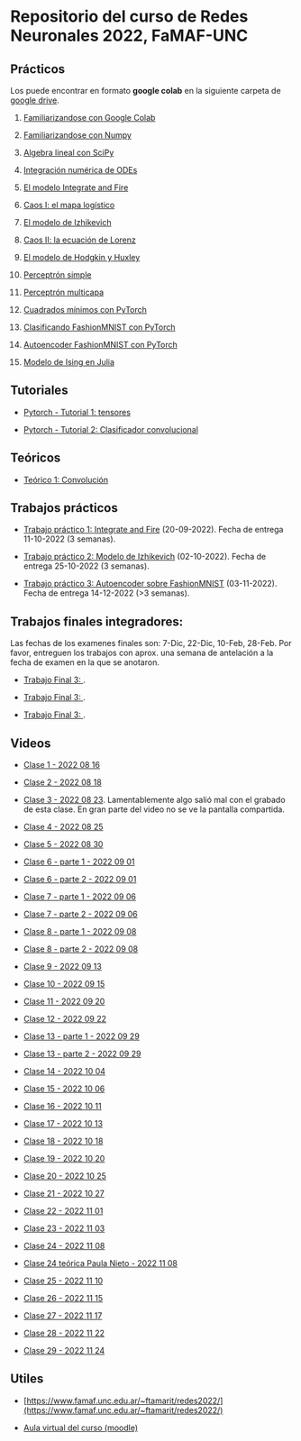 # Repositorio del curso de Redes Neuronales 2022, FaMAF-UNC

## Prácticos

Los puede encontrar en formato **google colab** en la siguiente carpeta de [google drive](https://drive.google.com/drive/folders/1tM1INCrfsZnNRmSiS-q3M6Xf0DfdLyPS?usp=sharing).

1. [Familiarizandose con Google Colab](https://colab.research.google.com/drive/1-izp70dIM2mJeEoPBNljUNGJ8L93IzsY?usp=sharing)

2. [Familiarizandose con Numpy](https://colab.research.google.com/drive/1_d2GfVeqc-AzzbosOTDzVy62sJ2dzCNG?usp=sharing)

3. [Algebra lineal con SciPy](https://colab.research.google.com/drive/1gb85bhfY0BfXF6p0vquy1ZxpIhzl6DbF?usp=sharing)

4. [Integración numérica de ODEs](https://colab.research.google.com/drive/1oqTxQ8qnqQzmInF3CYKGF47NoxGXoaa-?usp=sharing)

5. [El modelo Integrate and Fire](https://colab.research.google.com/drive/1FxEzSzLBw2aqURnbrulNcV17mlERJDUl?usp=sharing)

6. [Caos I: el mapa logístico](https://colab.research.google.com/drive/1pSBcaIVcSvu0q4zgNsFJfys_a002-5AY?usp=sharing)

7. [El modelo de Izhikevich](https://colab.research.google.com/drive/1QI8e0Ngfs5NiZs9N6IHwUlsXcY7o_Fwb?usp=sharing)

8. [Caos II: la ecuación de Lorenz](https://drive.google.com/file/d/1ajMnTTjor0QRHsPkADImPwjijmKwTF-7/view?usp=sharing)

9. [El modelo de Hodgkin y Huxley](https://colab.research.google.com/drive/1sF2Jny6DG-THzhZ2KVdUZkbT37xJKtco?usp=sharing)

10. [Perceptrón simple](https://colab.research.google.com/drive/1C_rccVWutf3yFmnj3vrSN5Li7joXiamv?usp=sharing)

11. [Perceptrón multicapa](https://colab.research.google.com/drive/1KEM4xJRKNSfA7s8VFRwijD3Dkk7cCK6D?usp=sharing)

12. [Cuadrados mínimos con PyTorch](https://colab.research.google.com/drive/1HAxRFJIyVrZjlIowrWrpXP4_gIJtuIkk?usp=share_link)

13. [Clasificando FashionMNIST con PyTorch](https://colab.research.google.com/drive/1lxND3brSDT5daNs0bwutcuoKAGwVRNiV?usp=share_link)

14. [Autoencoder FashionMNIST con PyTorch](https://colab.research.google.com/drive/1tKF02L9OCjgeqYiA53lunUxpBO4nW-CE?usp=share_link)

15. [Modelo de Ising en Julia](https://colab.research.google.com/drive/1QzlPFoa67qPRfNEhyP3I4PH5DPCtXSby?usp=share_link)

## Tutoriales

* [Pytorch - Tutorial 1: tensores](https://colab.research.google.com/drive/1Gl7rKQqYGN7cmLWuQDcuE_qU6r7oijmM?usp=share_link)

* [Pytorch - Tutorial 2: Clasificador convolucional](https://colab.research.google.com/drive/1MPLfAdrtY08GGjMxe1Jq0ZaCz3RIxzK6?usp=share_link)

## Teóricos

* [Teórico 1: Convolución](https://drive.google.com/file/d/1Bx24LXijGQnGCjvB_zqBsHKyXt6JRi7Y/view?usp=share_link)

## Trabajos prácticos

* [Trabajo práctico 1: Integrate and Fire](https://drive.google.com/file/d/1ss8w_9uX4pG740UC2Nl2Sw_uMIpa4crJ/view?usp=sharing) (20-09-2022). Fecha de entrega 11-10-2022 (3 semanas).

* [Trabajo práctico 2: Modelo de Izhikevich](https://drive.google.com/file/d/1PKJ_2Vyik1Dit22T94W0P6JBYcT1stzl/view?usp=sharing) (02-10-2022). Fecha de entrega 25-10-2022 (3 semanas).

* [Trabajo práctico 3: Autoencoder sobre FashionMNIST](https://drive.google.com/file/d/1vJhBfhS9bg6O-V98VbNDumQ2Hohj15yl/view?usp=sharing) (03-11-2022). Fecha de entrega 14-12-2022 (>3 semanas).

## Trabajos finales integradores:

Las fechas de los examenes finales son: 7-Dic, 22-Dic, 10-Feb, 28-Feb. Por favor, entreguen los trabajos con aprox. una semana de antelación a la fecha de examen en la que se anotaron.

* [Trabajo Final 3:   ]().

* [Trabajo Final 3:   ]().

* [Trabajo Final 3:   ]().

## Videos

* [Clase 1 - 2022 08 16](https://drive.google.com/file/d/1OQ0x0bFMoas2dCZ18awXYBj5YafDxG8Z/view?usp=sharing)

* [Clase 2 - 2022 08 18](https://drive.google.com/file/d/1g25mx_NwYetoXllEQ8rGWXnQ0AYr1nTg/view?usp=sharing)

* [Clase 3 - 2022 08 23](https://drive.google.com/file/d/1c0Pw8HPC0L0MUerluMkPRSZjRYa5Yytj/view?usp=sharing). Lamentablemente algo salió mal con el grabado de esta clase. En gran parte del video no se ve la pantalla compartida.

* [Clase 4 - 2022 08 25](https://drive.google.com/file/d/1VjshhvlVFBdwsrLhvMzI_AhaEflbY9yS/view?usp=sharing)

* [Clase 5 - 2022 08 30](https://drive.google.com/file/d/1Ran9FyyAvhRvo4JUSvRqpTnHwmCMBKtk/view?usp=sharing)

* [Clase 6 - parte 1 - 2022 09 01](https://drive.google.com/file/d/1XJZllTUg35rJmjKF5bmELV4RHggaRvXT/view?usp=sharing)
* [Clase 6 - parte 2 - 2022 09 01](https://drive.google.com/file/d/1DhUwY27rb4sY0mmviTdmRLur-3NPQj8J/view?usp=sharing)

* [Clase 7 - parte 1 - 2022 09 06](https://drive.google.com/file/d/1oGlLgoUu2wN0M8nQ5CZaLqC8GSB5n9Oe/view?usp=sharing)
* [Clase 7 - parte 2 - 2022 09 06](https://drive.google.com/file/d/1s8ffNjmpdr3IuBDiBLizGRkru3qr81gd/view?usp=sharing)

* [Clase 8 - parte 1 - 2022 09 08](https://drive.google.com/file/d/1Vg63uWQczn0oOiI57k4MCYfE6BzMM-qS/view?usp=sharing)
* [Clase 8 - parte 2 - 2022 09 08](https://drive.google.com/file/d/1FaXnp6NGzmukVV-jaOm6atbbcYOPCdA4/view?usp=sharing)

* [Clase 9 - 2022 09 13](https://drive.google.com/file/d/1R-fdAgNwzqL7j-jJC1_l3miZw1BJtDqA/view?usp=sharing)

* [Clase 10 - 2022 09 15](https://drive.google.com/file/d/1amUNRi_M4PwNlakcBH5lhzTDXWQql-7p/view?usp=sharing)

* [Clase 11 - 2022 09 20](https://drive.google.com/file/d/1lp6rvpimGbYpVrhpENm2OM63yR-Csc75/view?usp=sharing)

* [Clase 12 - 2022 09 22](https://drive.google.com/file/d/1b15XdKDGzXyVaYbottJPORgH0pl5B4OO/view?usp=sharing)

* [Clase 13 - parte 1 - 2022 09 29](https://drive.google.com/file/d/1rXeU4fuD_k1Hy3gARyKbJ_k0If-1Q9n5/view?usp=sharing)
* [Clase 13 - parte 2 - 2022 09 29](https://drive.google.com/file/d/1-hrJIk-IIoDf2_BVN6A_-dSb9cRSIiJF/view?usp=sharing)

* [Clase 14 - 2022 10 04](https://drive.google.com/file/d/19iARK39hEgXlZk_4KTw5KLLYpGXNMHG1/view?usp=sharing)

* [Clase 15 - 2022 10 06](https://drive.google.com/file/d/1wY7xGgWZnuXRG4FOM_1hzRvh6Onf3snh/view?usp=sharing)

* [Clase 16 - 2022 10 11](https://drive.google.com/file/d/1S1dq6RsF_Fwb7pWJxaOmlRX34i__-sQ_/view?usp=sharing)

* [Clase 17 - 2022 10 13](https://drive.google.com/file/d/1MPCDlakM6uXnPZsM2r9IYagTa3lcUcc2/view?usp=sharing)

* [Clase 18 - 2022 10 18](https://drive.google.com/file/d/1448LFASmS0Kx4rYAM9gpv77YdKGHPnOE/view?usp=sharing)

* [Clase 19 - 2022 10 20](https://drive.google.com/file/d/1RNOE-_MjsL9H_33P7nSISZonxlukwsEG/view?usp=sharing)

* [Clase 20 - 2022 10 25](https://drive.google.com/file/d/1e677IKNtwNlMXniFD9Hy-ra5nDwM9UYW/view?usp=sharing)

* [Clase 21 - 2022 10 27](https://drive.google.com/file/d/1NJs1gi0XC560DVheOzfuk0WMuQFv9V2S/view?usp=sharing)

* [Clase 22 - 2022 11 01](https://drive.google.com/file/d/1kThOw_u1mdgxYYIgFKzfbw_k5uSJVst3/view?usp=share_link)

* [Clase 23 - 2022 11 03](https://drive.google.com/file/d/1XTx4_XsLKH6gN7n62T-ChjRe0Vl91yXs/view?usp=sharing)

* [Clase 24 - 2022 11 08](https://drive.google.com/file/d/1Hbf8VPRK1Q1_Dekq0Mo7IugoochOufGw/view?usp=share_link)

* [Clase 24 teórica Paula Nieto - 2022 11 08](https://drive.google.com/file/d/1OIslSbvP7TcmuEwfqjR20NWRPgWXPyq3/view?usp=share_link)

* [Clase 25 - 2022 11 10](https://drive.google.com/file/d/1my7b9eI5N-67VsnTjSqWtqBqDklMilOg/view?usp=sharing)

* [Clase 26 - 2022 11 15](https://drive.google.com/file/d/14u9sFGUnHyaYeOWAamcQ-IjaVBUw-tex/view?usp=share_link)

* [Clase 27 - 2022 11 17](https://drive.google.com/file/d/1PIOhJnkUzzDG0zu4gI21oNs1TPSTyPLf/view?usp=share_link)

* [Clase 28 - 2022 11 22](https://drive.google.com/file/d/14JxcrEgk0ut_AvN0JYhg7TKTYEf83CAp/view?usp=share_link)

* [Clase 29 - 2022 11 24](https://drive.google.com/file/d/1itduYvb_SFt_9UmjsV5PJG6DZV0NmlZt/view?usp=sharing)

## Utiles

* [https://www.famaf.unc.edu.ar/~ftamarit/redes2022/](https://www.famaf.unc.edu.ar/~ftamarit/redes2022/)

* [Aula virtual del curso (moodle)](https://famaf.aulavirtual.unc.edu.ar/course/view.php?id=981)
